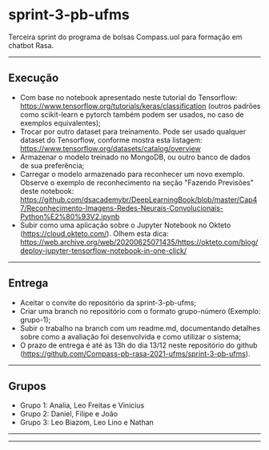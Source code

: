 # sprint-3-pb-ufms
Terceira sprint do programa de bolsas Compass.uol para formação em chatbot Rasa.

---

## Execução
- Com base no notebook apresentado neste tutorial do Tensorflow: https://www.tensorflow.org/tutorials/keras/classification (outros padrões como scikit-learn e pytorch também podem ser usados, no caso de exemplos equivalentes);
- Trocar por outro dataset para treinamento. Pode ser usado qualquer dataset do Tensorflow, conforme mostra esta listagem: https://www.tensorflow.org/datasets/catalog/overview
- Armazenar o modelo treinado no MongoDB, ou outro banco de dados de sua preferência;
- Carregar o modelo armazenado para reconhecer um novo exemplo. Observe o exemplo de reconhecimento na seção "Fazendo Previsões" deste notebook: https://github.com/dsacademybr/DeepLearningBook/blob/master/Cap47/Reconhecimento-Imagens-Redes-Neurais-Convolucionais-Python%E2%80%93V2.ipynb
- Subir como uma aplicação sobre o Jupyter Notebook no Okteto (https://cloud.okteto.com/). Olhem esta dica: https://web.archive.org/web/20200625071435/https://okteto.com/blog/deploy-jupyter-tensorflow-notebook-in-one-click/

---

## Entrega
- Aceitar o convite do repositório da sprint-3-pb-ufms;
- Criar uma branch no repositório com o formato grupo-número (Exemplo: grupo-1);
- Subir o trabalho na branch com um readme.md, documentando detalhes sobre como a avaliação foi desenvolvida e como utilizar o sistema;
- O prazo de entrega é até às 13h do dia 13/12 neste repositório do github (https://github.com/Compass-pb-rasa-2021-ufms/sprint-3-pb-ufms).

---

## Grupos
- Grupo 1: Analia, Leo Freitas e Vinicius
- Grupo 2: Daniel, Filipe e João
- Grupo 3: Leo Biazom, Leo Lino e Nathan

---
---
